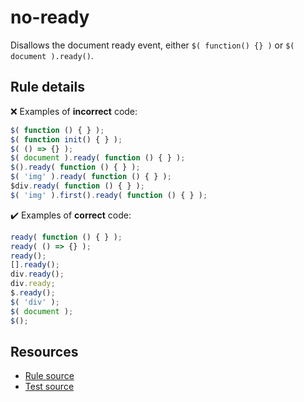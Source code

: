 # no-ready

Disallows the document ready event, either `$( function() {} )` or `$( document ).ready()`.

## Rule details

❌ Examples of **incorrect** code:
```js
$( function () { } );
$( function init() { } );
$( () => {} );
$( document ).ready( function () { } );
$().ready( function () { } );
$( 'img' ).ready( function () { } );
$div.ready( function () { } );
$( 'img' ).first().ready( function () { } );
```

✔️ Examples of **correct** code:
```js
ready( function () { } );
ready( () => {} );
ready();
[].ready();
div.ready();
div.ready;
$.ready();
$( 'div' );
$( document );
$();
```

## Resources

* [Rule source](/src/rules/no-ready.js)
* [Test source](/src/tests/no-ready.js)
